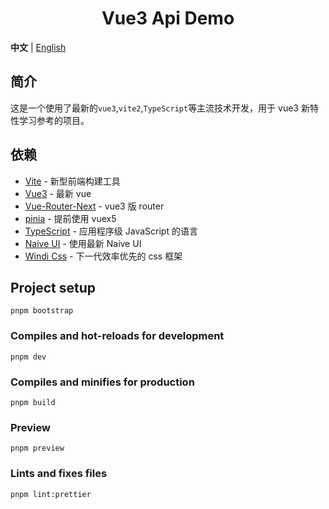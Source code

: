 <div align="center"> 
<h1>Vue3 Api Demo</h1>
</div>

**中文** | [English](./README.md)

## 简介

这是一个使用了最新的`vue3`,`vite2`,`TypeScript`等主流技术开发，用于 vue3 新特性学习参考的项目。

## 依赖

- [Vite](https://vitejs.dev/) - 新型前端构建工具
- [Vue3](https://v3.vuejs.org/) - 最新 vue
- [Vue-Router-Next](https://next.router.vuejs.org/) - vue3 版 router
- [pinia](https://pinia.esm.dev/) - 提前使用 vuex5
- [TypeScript](https://www.typescriptlang.org/) - 应用程序级 JavaScript 的语言
- [Naive UI](https://www.naiveui.com/) - 使用最新 Naive UI
- [Windi Css](https://windicss.org/) - 下一代效率优先的 css 框架

## Project setup

```
pnpm bootstrap
```

### Compiles and hot-reloads for development

```
pnpm dev
```

### Compiles and minifies for production

```
pnpm build
```

### Preview

```
pnpm preview
```

### Lints and fixes files

```
pnpm lint:prettier
```
